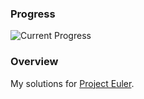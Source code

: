 ### Progress
![Current Progress](https://projecteuler.net/profile/mhaddou.png)

### Overview

My solutions for [Project Euler](https://projecteuler.net/).
